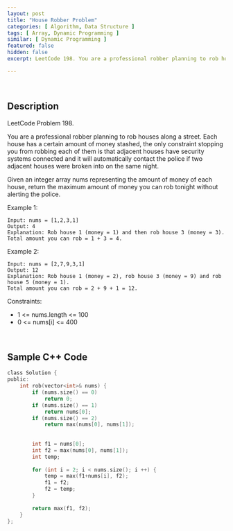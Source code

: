 ```yaml
---
layout: post
title: "House Robber Problem"
categories: [ Algorithm, Data Structure ]
tags: [ Array, Dynamic Programming ]
similar: [ Dynamic Programming ]
featured: false
hidden: false
excerpt: LeetCode 198. You are a professional robber planning to rob houses along a street. Each house has a certain amount of money stashed, the only constraint stopping you from robbing each of them is that adjacent houses have security systems connected and it will automatically contact the police if two adjacent houses were broken into on the same night.

---
```


<br />

## Description

LeetCode Problem 198.

You are a professional robber planning to rob houses along a street. Each house has a certain amount of money stashed, the only constraint stopping you from robbing each of them is that adjacent houses have security systems connected and it will automatically contact the police if two adjacent houses were broken into on the same night.

Given an integer array nums representing the amount of money of each house, return the maximum amount of money you can rob tonight without alerting the police.

Example 1:
```
Input: nums = [1,2,3,1]
Output: 4
Explanation: Rob house 1 (money = 1) and then rob house 3 (money = 3).
Total amount you can rob = 1 + 3 = 4.
```

Example 2:
```
Input: nums = [2,7,9,3,1]
Output: 12
Explanation: Rob house 1 (money = 2), rob house 3 (money = 9) and rob house 5 (money = 1).
Total amount you can rob = 2 + 9 + 1 = 12.
```

Constraints:
* 1 <= nums.length <= 100
* 0 <= nums[i] <= 400

<br />

## Sample C++ Code


```c
class Solution {
public:
    int rob(vector<int>& nums) {
        if (nums.size() == 0)
            return 0;
        if (nums.size() == 1)
            return nums[0];
        if (nums.size() == 2)
            return max(nums[0], nums[1]);
        
        
        int f1 = nums[0];
        int f2 = max(nums[0], nums[1]);
        int temp;
        
        for (int i = 2; i < nums.size(); i ++) {
            temp = max(f1+nums[i], f2);
            f1 = f2;
            f2 = temp;
        }
        
        return max(f1, f2);
    }
};
```


